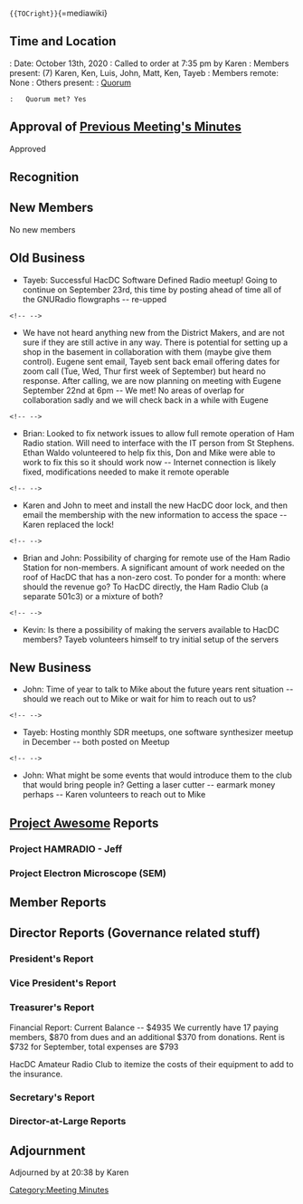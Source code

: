 `{{TOCright}}`{=mediawiki}

## Time and Location

:   Date: October 13th, 2020
:   Called to order at 7:35 pm by Karen
:   Members present: (7) Karen, Ken, Luis, John, Matt, Ken, Tayeb
:   Members remote: None
:   Others present:
:   [Quorum](Quorum)

    :   Quorum met? Yes

## Approval of [Previous Meeting's Minutes](Regular_Member_Meeting_2020_08_18)

Approved

## Recognition

## New Members

No new members

## Old Business

-   Tayeb: Successful HacDC Software Defined Radio meetup! Going to
    continue on September 23rd, this time by posting ahead of time all
    of the GNURadio flowgraphs -- re-upped

```{=html}
<!-- -->
```
-   We have not heard anything new from the District Makers, and are not
    sure if they are still active in any way. There is potential for
    setting up a shop in the basement in collaboration with them (maybe
    give them control). Eugene sent email, Tayeb sent back email
    offering dates for zoom call (Tue, Wed, Thur first week of
    September) but heard no response. After calling, we are now planning
    on meeting with Eugene September 22nd at 6pm -- We met! No areas of
    overlap for collaboration sadly and we will check back in a while
    with Eugene

```{=html}
<!-- -->
```
-   Brian: Looked to fix network issues to allow full remote operation
    of Ham Radio station. Will need to interface with the IT person from
    St Stephens. Ethan Waldo volunteered to help fix this, Don and Mike
    were able to work to fix this so it should work now -- Internet
    connection is likely fixed, modifications needed to make it remote
    operable

```{=html}
<!-- -->
```
-   Karen and John to meet and install the new HacDC door lock, and then
    email the membership with the new information to access the space --
    Karen replaced the lock!

```{=html}
<!-- -->
```
-   Brian and John: Possibility of charging for remote use of the Ham
    Radio Station for non-members. A significant amount of work needed
    on the roof of HacDC that has a non-zero cost. To ponder for a
    month: where should the revenue go? To HacDC directly, the Ham Radio
    Club (a separate 501c3) or a mixture of both?

```{=html}
<!-- -->
```
-   Kevin: Is there a possibility of making the servers available to
    HacDC members? Tayeb volunteers himself to try initial setup of the
    servers

## New Business

-   John: Time of year to talk to Mike about the future years rent
    situation -- should we reach out to Mike or wait for him to reach
    out to us?

```{=html}
<!-- -->
```
-   Tayeb: Hosting monthly SDR meetups, one software synthesizer meetup
    in December -- both posted on Meetup

```{=html}
<!-- -->
```
-   John: What might be some events that would introduce them to the
    club that would bring people in? Getting a laser cutter -- earmark
    money perhaps -- Karen volunteers to reach out to Mike

## [Project Awesome](:Category:Project_Awesome) Reports

### Project HAMRADIO - Jeff

### Project Electron Microscope (SEM)

## Member Reports

## Director Reports (Governance related stuff)

### President's Report

### Vice President's Report

### Treasurer's Report

Financial Report: Current Balance -- \$4935 We currently have 17 paying
members, \$870 from dues and an additional \$370 from donations. Rent is
\$732 for September, total expenses are \$793

HacDC Amateur Radio Club to itemize the costs of their equipment to add
to the insurance.

### Secretary's Report

### Director-at-Large Reports

## Adjournment

Adjourned by at 20:38 by Karen

[Category:Meeting Minutes](Category:Meeting_Minutes)
